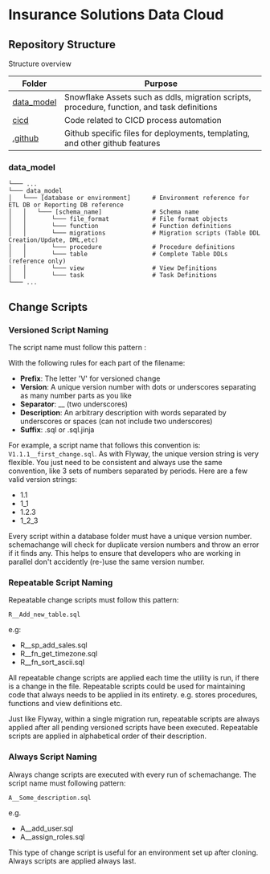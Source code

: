 # Insurance Solutions Data Cloud

## Repository Structure
Structure overview

|Folder|Purpose|
|-|-|
|[data_model](https://github.com/uhc-mris/Isdc/tree/feature/setup_sf_cicd/data_model/dw_db)|Snowflake Assets such as ddls, migration scripts, procedure, function, and task definitions|
|[cicd](https://github.com/uhc-mris/Isdc/tree/feature/setup_sf_cicd/cicd)|Code related to CICD process automation|
|[.github](https://github.com/uhc-mris/Isdc/tree/feature/setup_sf_cicd/.github/workflows)|Github specific files for deployments, templating, and other github features|

### data_model

    └─── ...
    └─── data_model
    │   └─── [database or environment]      # Environment reference for ETL DB or Reporting DB reference
    │   │   └─── [schema_name]              # Schema name
    │   │       └─── file_format            # File format objects
    │   │       └─── function               # Function definitions
    │   │       └─── migrations             # Migration scripts (Table DDL Creation/Update, DML,etc)
    │   │       └─── procedure              # Procedure definitions
    │   │       └─── table                  # Complete Table DDLs (reference only)
    │   │       └─── view                   # View Definitions
    │   │       └─── task                   # Task Definitions
    └─── ...

## Change Scripts

### Versioned Script Naming

The script name must follow this pattern :

With the following rules for each part of the filename:

* **Prefix**: The letter 'V' for versioned change
* **Version**: A unique version number with dots or underscores separating as many number parts as you like
* **Separator**: __ (two underscores)
* **Description**: An arbitrary description with words separated by underscores or spaces (can not include two underscores)
* **Suffix**: .sql or .sql.jinja

For example, a script name that follows this convention is: `V1.1.1__first_change.sql`. As with Flyway, the unique version string is very flexible. You just need to be consistent and always use the same convention, like 3 sets of numbers separated by periods. Here are a few valid version strings:

* 1.1
* 1_1
* 1.2.3
* 1_2_3

Every script within a database folder must have a unique version number. schemachange will check for duplicate version numbers and throw an error if it finds any. This helps to ensure that developers who are working in parallel don't accidently (re-)use the same version number.

### Repeatable Script Naming

Repeatable change scripts must follow this pattern:

`R__Add_new_table.sql`

e.g:

* R__sp_add_sales.sql
* R__fn_get_timezone.sql
* R__fn_sort_ascii.sql

All repeatable change scripts are applied each time the utility is run, if there is a change in the file.
Repeatable scripts could be used for maintaining code that always needs to be applied in its entirety. e.g. stores procedures, functions and view definitions etc.

Just like Flyway, within a single migration run, repeatable scripts are always applied after all pending versioned scripts have been executed. Repeatable scripts are applied in alphabetical order of their description.

### Always Script Naming

Always change scripts are executed with every run of schemachange.
The script name must following pattern:

`A__Some_description.sql`

e.g.

* A__add_user.sql
* A__assign_roles.sql

This type of change script is useful for an environment set up after cloning. Always scripts are applied always last.
